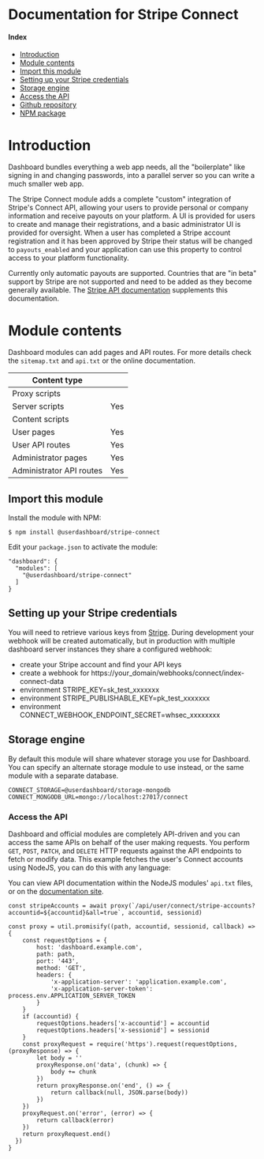 # Documentation for Stripe Connect

#### Index

- [Introduction](#stripe-connect-module)
- [Module contents](#module-contents)
- [Import this module](#import-this-module)
- [Setting up your Stripe credentials](#setting-up-your-stripe-credentials)
- [Storage engine](#storage-engine)
- [Access the API](#access-the-api)
- [Github repository](https://github.com/userdashboard/stripe-connect)
- [NPM package](https://npmjs.org/userdashboard/stripe-connect)

# Introduction

Dashboard bundles everything a web app needs, all the "boilerplate" like signing in and changing passwords, into a parallel server so you can write a much smaller web app.

The Stripe Connect module adds a complete "custom" integration of Stripe's Connect API, allowing your users to provide personal or company information and receive payouts on your platform.  A UI is provided for users to create and manage their registrations, and a basic administrator UI is provided for oversight.  When a user has completed a Stripe account registration and it has been approved by Stripe their status will be changed to `payouts_enabled` and your application can use this property to control access to your platform functionality.

Currently only automatic payouts are supported.  Countries that are "in beta" support by Stripe are not supported and need to be added as they become generally available.  The [Stripe API documentation](https://stripe.com/docs/api) supplements this documentation.

# Module contents 

Dashboard modules can add pages and API routes.  For more details check the `sitemap.txt` and `api.txt` or the online documentation.

| Content type             |     |
|--------------------------|-----|
| Proxy scripts            |     |
| Server scripts           | Yes |
| Content scripts          |     |
| User pages               | Yes |
| User API routes          | Yes | 
| Administrator pages      | Yes |
| Administrator API routes | Yes | 

## Import this module

Install the module with NPM:

    $ npm install @userdashboard/stripe-connect

Edit your `package.json` to activate the module:

    "dashboard": {
      "modules": [
        "@userdashboard/stripe-connect"
      ]
    }

## Setting up your Stripe credentials

You will need to retrieve various keys from [Stripe](https://stripe.com).  During development your webhook will be created automatically, but in production with multiple dashboard server instances they share a configured webhook:

- create your Stripe account and find your API keys
- create a webhook for https://your_domain/webhooks/connect/index-connect-data 
- environment STRIPE_KEY=sk_test_xxxxxxx
- environment STRIPE_PUBLISHABLE_KEY=pk_test_xxxxxxx
- environment CONNECT_WEBHOOK_ENDPOINT_SECRET=whsec_xxxxxxxx

## Storage engine

By default this module will share whatever storage you use for Dashboard.  You can specify an alternate storage module to use instead, or the same module with a separate database.

    CONNECT_STORAGE=@userdashboard/storage-mongodb
    CONNECT_MONGODB_URL=mongo://localhost:27017/connect

### Access the API

Dashboard and official modules are completely API-driven and you can access the same APIs on behalf of the user making requests.  You perform `GET`, `POST`, `PATCH`, and `DELETE` HTTP requests against the API endpoints to fetch or modify data.  This example fetches the user's Connect accounts using NodeJS, you can do this with any language:

You can view API documentation within the NodeJS modules' `api.txt` files, or on the [documentation site](https://userdashboard.github.io/organizations-api).

    const stripeAccounts = await proxy(`/api/user/connect/stripe-accounts?accountid=${accountid}&all=true`, accountid, sessionid)

    const proxy = util.promisify((path, accountid, sessionid, callback) => {
        const requestOptions = {
            host: 'dashboard.example.com',
            path: path,
            port: '443',
            method: 'GET',
            headers: {
                'x-application-server': 'application.example.com',
                'x-application-server-token': process.env.APPLICATION_SERVER_TOKEN
            }
        }
        if (accountid) {
            requestOptions.headers['x-accountid'] = accountid
            requestOptions.headers['x-sessionid'] = sessionid
        }
        const proxyRequest = require('https').request(requestOptions, (proxyResponse) => {
            let body = ''
            proxyResponse.on('data', (chunk) => {
                body += chunk
            })
            return proxyResponse.on('end', () => {
                return callback(null, JSON.parse(body))
            })
        })
        proxyRequest.on('error', (error) => {
            return callback(error)
        })
        return proxyRequest.end()
      })
    }
